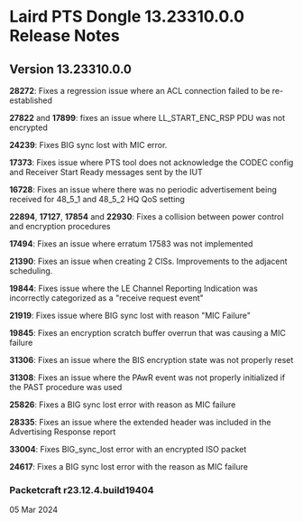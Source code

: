 # Laird PTS Dongle 13.23310.0.0 Release Notes

## Version 13.23310.0.0

**28272**: Fixes a regression issue where an ACL connection failed to be re-established

**27822** and **17899**: fixes an issue where LL\_START\_ENC\_RSP PDU was not encrypted

**24239**: Fixes BIG sync lost with MIC error.

**17373**: Fixes issue where PTS tool does not acknowledge the CODEC config and Receiver Start Ready messages sent by the IUT

**16728**: Fixes an issue where there was no periodic advertisement being received for 48\_5\_1 and 48\_5\_2 HQ QoS setting

**22894**, **17127**, **17854** and **22930**: Fixes a collision between power control and encryption procedures

**17494**: Fixes an issue where erratum 17583 was not implemented

**21390**: Fixes an issue when creating 2 CISs. Improvements to the adjacent scheduling.

**19844**: Fixes issue where the LE Channel Reporting Indication was incorrectly categorized as a "receive request event"

**21919**: Fixes issue where BIG sync lost with reason "MIC Failure"

**19845**: Fixes an encryption scratch buffer overrun that was causing a MIC failure

**31306**: Fixes an issue where the BIS encryption state was not properly reset

**31308**: Fixes an issue where the PAwR event was not properly initialized if the PAST procedure was used

**25826**: Fixes a BIG sync lost error with reason as MIC failure

**28335**: Fixes an issue where the extended header was included in the Advertising Response report

**33004**: Fixes BIG\_sync\_lost error with an encrypted ISO packet

**24617**: Fixes a BIG sync lost error with the reason as MIC failure

### Packetcraft r23.12.4.build19404

05 Mar 2024